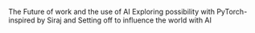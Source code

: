The Future of work and the use of AI
Exploring possibility with PyTorch-inspired by Siraj
and Setting off to influence the world with AI
